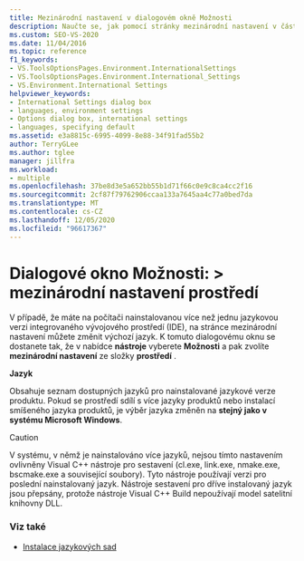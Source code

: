 ```yaml
---
title: Mezinárodní nastavení v dialogovém okně Možnosti
description: Naučte se, jak pomocí stránky mezinárodní nastavení v části prostředí změnit výchozí jazyk, pokud máte nainstalovanou více než jednu jazykovou verzi integrovaného vývojového prostředí (IDE).
ms.custom: SEO-VS-2020
ms.date: 11/04/2016
ms.topic: reference
f1_keywords:
- VS.ToolsOptionsPages.Environment.InternationalSettings
- VS.ToolsOptionsPages.Environment.International_Settings
- VS.Environment.International Settings
helpviewer_keywords:
- International Settings dialog box
- languages, environment settings
- Options dialog box, international settings
- languages, specifying default
ms.assetid: e3a8815c-6995-4099-8e88-34f91fad55b2
author: TerryGLee
ms.author: tglee
manager: jillfra
ms.workload:
- multiple
ms.openlocfilehash: 37be8d3e5a652bb55b1d71f66c0e9c8ca4cc2f16
ms.sourcegitcommit: 2cf87f79762906ccaa133a7645aa4c77a0bed7da
ms.translationtype: MT
ms.contentlocale: cs-CZ
ms.lasthandoff: 12/05/2020
ms.locfileid: "96617367"
---
```

# <a name="options-dialog-box-environment--international-settings"></a>Dialogové okno Možnosti: \> mezinárodní nastavení prostředí

V případě, že máte na počítači nainstalovanou více než jednu jazykovou verzi integrovaného vývojového prostředí (IDE), na stránce mezinárodní nastavení můžete změnit výchozí jazyk. K tomuto dialogovému oknu se dostanete tak, že v nabídce **nástroje** vyberete **Možnosti** a pak zvolíte **mezinárodní nastavení** ze složky **prostředí** .

**Jazyk**

Obsahuje seznam dostupných jazyků pro nainstalované jazykové verze produktu. Pokud se prostředí sdílí s více jazyky produktů nebo instalací smíšeného jazyka produktů, je výběr jazyka změněn na **stejný jako v systému Microsoft Windows**.

> [!CAUTION]
> V systému, v němž je nainstalováno více jazyků, nejsou tímto nastavením ovlivněny Visual C++ nástroje pro sestavení (cl.exe, link.exe, nmake.exe, bscmake.exe a související soubory). Tyto nástroje používají verzi pro poslední nainstalovaný jazyk. Nástroje sestavení pro dříve instalovaný jazyk jsou přepsány, protože nástroje Visual C++ Build nepoužívají model satelitní knihovny DLL.

### <a name="see-also"></a>Viz také

- [Instalace jazykových sad](../../install/install-visual-studio.md#step-6---install-language-packs-optional)

